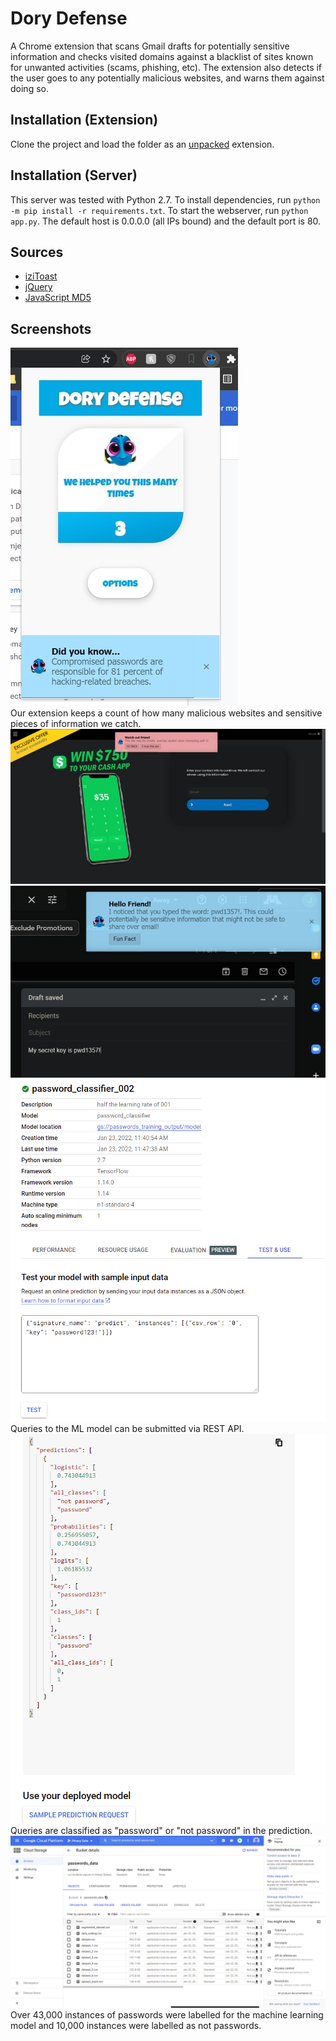 # Dory Defense
A Chrome extension that scans Gmail drafts for potentially sensitive information and checks visited domains against a blacklist of sites known for unwanted activities (scams, phishing, etc). The extension also detects if the user goes to any potentially malicious websites, and warns them against doing so.

## Installation (Extension)
Clone the project and load the folder as an [unpacked](https://developer.chrome.com/docs/extensions/mv3/getstarted/#unpacked) extension.

## Installation (Server)
This server was tested with Python 2.7. To install dependencies, run `python -m pip install -r requirements.txt`. To start the webserver, run `python app.py`. The default host is 0.0.0.0 (all IPs bound) and the default port is 80.

## Sources
- [iziToast](https://izitoast.marcelodolza.com/)
- [jQuery](https://jquery.com/)
- [JavaScript MD5](https://github.com/blueimp/JavaScript-MD5)

## Screenshots
![Counter](/images/counter.jpg)  
Our extension keeps a count of how many malicious websites and sensitive pieces of information we catch.  
![Website](/images/website.jpg)  
![Password](/images/password.jpg)  
![Query](/images/query.png)  
Queries to the ML model can be submitted via REST API.  
![Predict](/images/predict.png)  
Queries are classified as "password" or "not password" in the prediction.  
![Data](/images/data.png)  
Over 43,000 instances of passwords were labelled for the machine learning model and 10,000 instances were labelled as not passwords. 